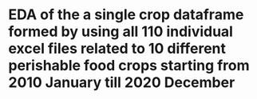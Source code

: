 
# EDA of the a single crop dataframe formed by using all 110 individual excel files related to 10 different perishable food crops starting from 2010 January till 2020 December  
